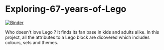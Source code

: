 # Exploring-67-years-of-Lego
[![Binder](https://mybinder.org/badge_logo.svg)](https://gesis.mybinder.org/binder/v2/gh/rashidhir6/Exploring-67-years-of-Lego/4e11359ca286c9cae13e101ae27dffed38616682)

Who doesn't love Lego ? It finds its fan base in kids and adults alike. In this project, all the attributes to a Lego block are dicovered which includes colours, sets and themes.

